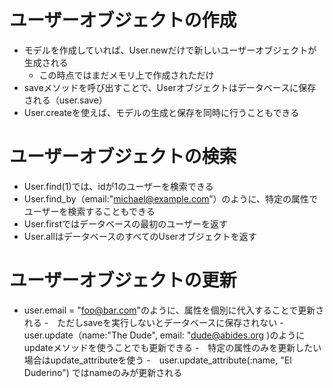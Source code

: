 # ユーザーオブジェクトの作成
- モデルを作成していれば、User.newだけで新しいユーザーオブジェクトが生成される
  - この時点ではまだメモリ上で作成されただけ
- saveメソッドを呼び出すことで、Userオブジェクトはデータベースに保存される（user.save）
- User.createを使えば、モデルの生成と保存を同時に行うこともできる
# ユーザーオブジェクトの検索
- User.find(1)では、idが1のユーザーを検索できる
- User.find_by（email:"michael@example.com”）のように、特定の属性でユーザーを検索することもできる
- User.firstではデータベースの最初のユーザーを返す
- User.allはデータベースのすべてのUserオブジェクトを返す
# ユーザーオブジェクトの更新
- user.email = "foo@bar.com"のように、属性を個別に代入することで更新される
  -　ただしsaveを実行しないとデータベースに保存されない
-　user.update（name:"The Dude", email: "dude@abides.org )のようにupdateメソッドを使うことでも更新できる
-　特定の属性のみを更新したい場合はupdate_attributeを使う 
  -　user.update_attribute(:name, "El Duderino") ではnameのみが更新される
